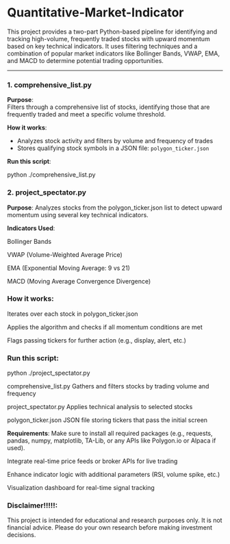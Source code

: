 # Quantitative-Market-Indicator


This project provides a two-part Python-based pipeline for identifying and tracking high-volume, frequently traded stocks with upward momentum based on key technical indicators. It uses filtering techniques and a combination of popular market indicators like Bollinger Bands, VWAP, EMA, and MACD to determine potential trading opportunities.

---

### 1. comprehensive_list.py

**Purpose**:  
Filters through a comprehensive list of stocks, identifying those that are frequently traded and meet a specific volume threshold.

**How it works**:
- Analyzes stock activity and filters by volume and frequency of trades
- Stores qualifying stock symbols in a JSON file: `polygon_ticker.json`

**Run this script**:

python ./comprehensive_list.py


### 2. project_spectator.py

**Purpose**:
Analyzes stocks from the polygon_ticker.json list to detect upward momentum using several key technical indicators.

**Indicators Used**:

Bollinger Bands

VWAP (Volume-Weighted Average Price)

EMA (Exponential Moving Average: 9 vs 21)

MACD (Moving Average Convergence Divergence)

### How it works:

Iterates over each stock in polygon_ticker.json

Applies the algorithm and checks if all momentum conditions are met

Flags passing tickers for further action (e.g., display, alert, etc.)


### Run this script:

python ./project_spectator.py

comprehensive_list.py	Gathers and filters stocks by trading volume and frequency

project_spectator.py	Applies technical analysis to selected stocks

polygon_ticker.json	JSON file storing tickers that pass the initial screen


**Requirements**:
Make sure to install all required packages (e.g., requests, pandas, numpy, matplotlib, TA-Lib, or any APIs like Polygon.io or Alpaca if used).


Integrate real-time price feeds or broker APIs for live trading

Enhance indicator logic with additional parameters (RSI, volume spike, etc.)

Visualization dashboard for real-time signal tracking

### Disclaimer!!!!!:

This project is intended for educational and research purposes only. It is not financial advice. Please do your own research before making investment decisions.
